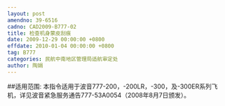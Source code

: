 ```yaml
---
layout: post
amendno: 39-6516
cadno: CAD2009-B777-02
title: 检查机身蒙皮刮痕
date: 2009-12-29 00:00:00 +0800
effdate: 2010-01-04 00:00:00 +0800
tag: B777
categories: 民航中南地区管理局适航审定处
author: 陶娟
---
```


##适用范围:
本指令适用于波音777-200，-200LR，-300，及-300ER系列飞机，详见波音紧急服务通告777-53A0054（2008年8月7日颁发）。

